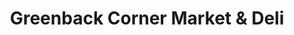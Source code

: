 ---
title: "Greenback Corner Market & Deli"
url: /greenback/greenback-corner-market-und-deli/
shop: Lebensmittel
---